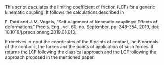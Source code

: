 This script calculates the limiting coefficient of friction (LCF) for a generic kinematic coupling.
It follows the calculations described in

F. Patti and J. M. Vogels, “Self-alignment of kinematic couplings: Effects of deformations,” Precis. Eng., vol. 60, no. September, pp. 348–354, 2019, doi: 10.1016/j.precisioneng.2019.08.013.

It receives in input the coordinates of the 6 points of contact, the 6 normals of the contacts, the forces and the points of application of such forces.
it returns the LCF following the classical approach and the LCF following the approach proposed in the mentioned paper.
